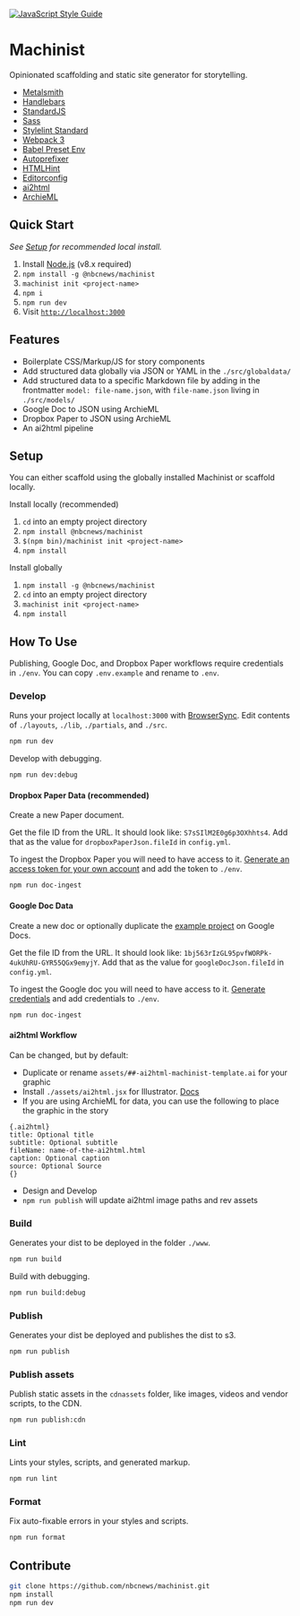 [![JavaScript Style Guide](https://img.shields.io/badge/code_style-standard-brightgreen.svg)](https://standardjs.com)

# Machinist

Opinionated scaffolding and static site generator for storytelling.

- [Metalsmith](http://www.metalsmith.io/)
- [Handlebars](http://handlebarsjs.com/)
- [StandardJS](https://github.com/feross/standard)
- [Sass](https://github.com/sass/sass)
- [Stylelint Standard](https://github.com/stylelint/stylelint-config-standard)
- [Webpack 3](https://github.com/webpack/webpack)
- [Babel Preset Env](https://github.com/babel/babel/tree/master/packages/babel-preset-env)
- [Autoprefixer](https://github.com/postcss/autoprefixer)
- [HTMLHint](https://github.com/yaniswang/HTMLHint)
- [Editorconfig](http://editorconfig.org/)
- [ai2html](http://ai2html.org/)
- [ArchieML](http://archieml.org/)

## Quick Start

*See [Setup](#setup) for recommended local install.*

1. Install [Node.js](https://nodejs.org/) (v8.x required)
1. `npm install -g @nbcnews/machinist`
1. `machinist init <project-name>`
1. `npm i`
1. `npm run dev`
1. Visit [`http://localhost:3000`](http://localhost:3000)

## Features

- Boilerplate CSS/Markup/JS for story components
- Add structured data globally via JSON or YAML in the `./src/globaldata/`
- Add structured data to a specific Markdown file by adding in the frontmatter `model: file-name.json`, with `file-name.json` living in `./src/models/`
- Google Doc to JSON using ArchieML
- Dropbox Paper to JSON using ArchieML
- An ai2html pipeline

## Setup

You can either scaffold using the globally installed Machinist or scaffold locally.

Install locally (recommended)

1. `cd` into an empty project directory
1. `npm install @nbcnews/machinist`
1. `$(npm bin)/machinist init <project-name>`
1. `npm install`

Install globally 

1. `npm install -g @nbcnews/machinist`
1. `cd` into an empty project directory
1. `machinist init <project-name>`
1. `npm install`

## How To Use

Publishing, Google Doc, and Dropbox Paper workflows require credentials in `./env`. You can copy `.env.example` and rename to `.env`.

### Develop

Runs your project locally at `localhost:3000` with [BrowserSync](https://github.com/Browsersync/browser-sync). Edit contents of `./layouts`, `./lib`, `./partials`, and `./src`.

```sh
npm run dev
```

Develop with debugging.

```sh
npm run dev:debug
```

#### Dropbox Paper Data (recommended)

Create a new Paper document.

Get the file ID from the URL. It should look like: `S7sSIlM2E0g6p3OXhhts4`. Add that as the value for `dropboxPaperJson.fileId` in `config.yml`.

To ingest the Dropbox Paper you will need to have access to it. [Generate an access token for your own account](https://blogs.dropbox.com/developers/2014/05/generate-an-access-token-for-your-own-account/) and add the token to `./env`.

```sh
npm run doc-ingest
```

#### Google Doc Data

Create a new doc or optionally duplicate the [example project](https://docs.google.com/document/d/1bj563rIzGL95pvfWORPk-4ukUhRU-GYR55QGx9emyjY/edit) on Google Docs. 

Get the file ID from the URL. It should look like: `1bj563rIzGL95pvfWORPk-4ukUhRU-GYR55QGx9emyjY`. Add that as the value for `googleDocJson.fileId` in `config.yml`. 

To ingest the Google doc you will need to have access to it. [Generate credentials](https://github.com/bradoyler/googledoc-to-json#getting-credentials) and add credentials to `./env`.

```sh
npm run doc-ingest
```

#### ai2html Workflow

Can be changed, but by default:

- Duplicate or rename `assets/##-ai2html-machinist-template.ai` for your graphic
- Install `./assets/ai2html.jsx` for Illustrator. [Docs](http://ai2html.org/#how-to-install-ai2html)
- If you are using ArchieML for data, you can use the following to place the graphic in the story

```
{.ai2html}
title: Optional title
subtitle: Optional subtitle
fileName: name-of-the-ai2html.html
caption: Optional caption
source: Optional Source
{}
```

- Design and Develop
- `npm run publish` will update ai2html image paths and rev assets

### Build

Generates your dist to be deployed in the folder `./www`.

```sh
npm run build
```

Build with debugging.

```sh
npm run build:debug
```

### Publish

Generates your dist be deployed and publishes the dist to s3.

```sh
npm run publish
```

### Publish assets

Publish static assets in the `cdnassets` folder, like images, videos and vendor scripts, to the CDN.

```sh
npm run publish:cdn
```

### Lint

Lints your styles, scripts, and generated markup.

```sh
npm run lint
```

### Format

Fix auto-fixable errors in your styles and scripts.

```sh
npm run format
```

## Contribute

```sh
git clone https://github.com/nbcnews/machinist.git
npm install
npm run dev
```
